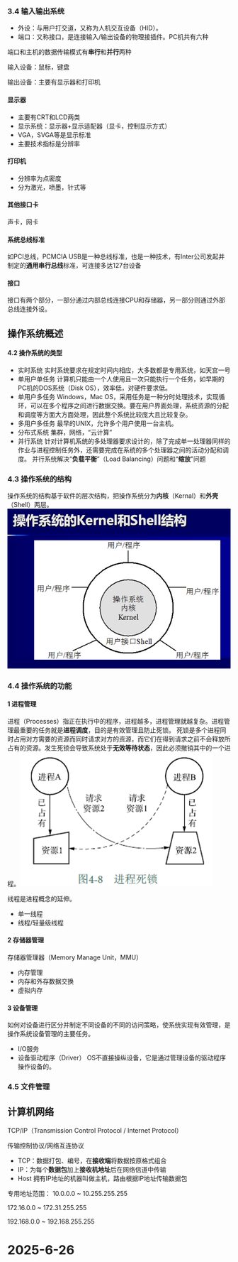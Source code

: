 ### 3.4 输入输出系统
- 外设：与用户打交道，又称为人机交互设备（HID）。
- 端口：又称接口，是连接输入/输出设备的物理接插件。PC机共有六种

端口和主机的数据传输模式有**串行**和**并行**两种

输入设备：鼠标，键盘

输出设备：主要有显示器和打印机
#### 显示器
- 主要有CRT和LCD两类
- 显示系统：显示器+显示适配器（显卡，控制显示方式）
- VGA，SVGA等是显示标准
- 主要技术指标是分辨率
#### 打印机
- 分辨率为点密度
- 分为激光，喷墨，针式等
#### 其他接口卡
声卡，网卡
#### 系统总线标准
如PCI总线，PCMCIA
USB是一种总线标准，也是一种技术，有Inter公司发起并制定的**通用串行总线**标准，可连接多达127台设备
#### 接口
接口有两个部分，一部分通过内部总线连接CPU和存储器，另一部分则通过外部总线连接外设。

## 操作系统概述
#### 4.2 操作系统的类型
- 实时系统
实时系统要求在规定时间内相应，大多数都是专用系统，如天宫一号
- 单用户单任务
计算机只能由一个人使用且一次只能执行一个任务，如早期的PC机的DOS系统（Disk OS），效率低，对硬件要求低。
- 单用户多任务
Windows，Mac OS，采用任务是一种分时处理技术，实现循环，可以在多个程序之间进行数据交换。要在用户界面处理，系统资源的分配和调度等方面大方面处理，因此整个系统比较庞大且比较复杂。
- 多用户多任务
最早的UNIX，允许多个用户使用一台主机。
- 分布式系统
集群，网络，“云计算”
- 并行系统
针对计算机系统的多处理器要求设计的，除了完成单一处理器同样的作业与进程控制任务外，还需要完成在系统的多个处理器之间的活动分配和调度。
并行系统解决“**负载平衡**”（Load Balancing）问题和“**缩放**”问题
### 4.3 操作系统的结构
操作系统的结构基于软件的层次结构，把操作系统分为**内核**（Kernal）和**外壳**（Shell）两层。
![os结构](../files/HPC/1.png)
### 4.4 操作系统的功能
#### 1 进程管理
进程（Processes）指正在执行中的程序，进程越多，进程管理就越复杂。进程管理最重要的任务就是**进程调度**，目的是有效管理且防止死锁。
死锁是多个进程同时占用对方需要的资源而同时请求对方的资源，而它们在得到请求之前不会释放所占有的资源。发生死锁会导致系统处于**无效等待状态**，因此必须撤销其中的一个进程。![死锁](../files/HPC/2.png)

线程是进程概念的延伸。

- 单一线程
- 线程/轻量级线程
#### 2 存储器管理
存储器管理器（Memory Manage Unit，MMU）

- 内存管理
- 内存和外存数据交换
- 虚拟内存
#### 3 设备管理
如何对设备进行区分并制定不同设备的不同的访问策略，使系统实现有效管理，是操作系统设备管理的主要任务。
- I/O服务
- 设备驱动程序（Driver）
OS不直接操纵设备，它是通过管理设备的驱动程序操作设备的。
### 4.5 文件管理
## 计算机网络
TCP/IP（Transmission Control Protocol / Internet Protocol）

传输控制协议/网络互连协议

- TCP：数据打包、编号，在**接收端**将数据按原格式组合
- IP：为每个**数据包**加上**接收机地址**后在网络信道中传输
- Host 拥有IP地址的机器叫做主机，路由根据IP地址传输数据包

专用地址范围：
10.0.0.0 ~ 10.255.255.255

172.16.0.0 ~ 172.31.255.255

192.168.0.0 ~ 192.168.255.255

# 2025-6-26
